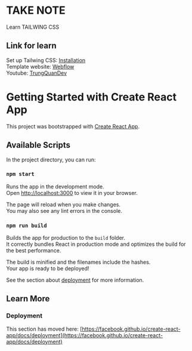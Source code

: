 # TAKE NOTE

Learn TAILWING CSS

## Link for learn
Set up Tailwing CSS: [Installation](https://tailwindcss.com/docs/installation) \
Template website: [Webflow](https://webflow.com/) \
Youtube: [TrungQuanDev](https://www.youtube.com/watch?v=npWpnf664LE&list=PLP6tw4Zpj-RK9PxvjySFM7jc5aNn_RyLX&index=2)

# Getting Started with Create React App

This project was bootstrapped with [Create React App](https://github.com/facebook/create-react-app).

## Available Scripts

In the project directory, you can run:

### `npm start`

Runs the app in the development mode.\
Open [http://localhost:3000](http://localhost:3000) to view it in your browser.

The page will reload when you make changes.\
You may also see any lint errors in the console.

### `npm run build`

Builds the app for production to the `build` folder.\
It correctly bundles React in production mode and optimizes the build for the best performance.

The build is minified and the filenames include the hashes.\
Your app is ready to be deployed!

See the section about [deployment](https://facebook.github.io/create-react-app/docs/deployment) for more information.

## Learn More

### Deployment

This section has moved here: [https://facebook.github.io/create-react-app/docs/deployment](https://facebook.github.io/create-react-app/docs/deployment)




